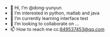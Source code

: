 - 👋 Hi, I’m @dong-yunyun
- 👀 I’m interested in python, matlab and java
- 🌱 I’m currently learning interface test
- 💞️ I’m looking to collaborate on ...
- 📫 How to reach me cc:849537453@qq.com

<!---
dong-yunyun/dong-yunyun is a ✨ special ✨ repository because its `README.md` (this file) appears on your GitHub profile.
You can click the Preview link to take a look at your changes.
--->
